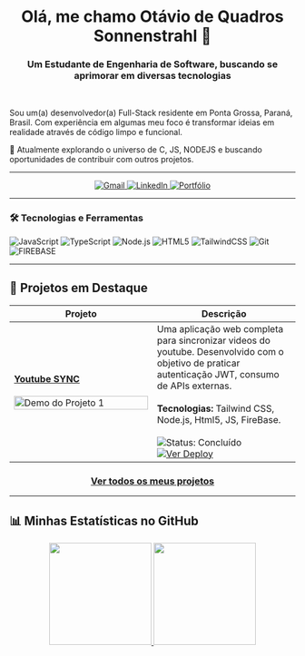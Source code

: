 <h1 align="center">Olá, me chamo Otávio de Quadros Sonnenstrahl 👋</h1>
<h3 align="center">Um Estudante de Engenharia de Software, buscando se aprimorar em diversas tecnologias</h3>

<br>

<p align="left">
  Sou um(a) desenvolvedor(a) Full-Stack residente em Ponta Grossa, Paraná, Brasil. Com experiência em algumas  meu foco é transformar ideias em realidade através de código limpo e funcional.
</p>
<p align="left">
  🚀 Atualmente explorando o universo de C, JS, NODEJS e buscando oportunidades de contribuir com outros projetos.
</p>

---

<div align="center">
  <a href="mailto:[gotaviosonnenstrahl@gmail.com]" target= "_blank">
    <img src="https://img.shields.io/badge/Gmail-D14836?style=for-the-badge&logo=gmail&logoColor=white" alt="Gmail">
  </a>
  <a href="https://www.linkedin.com/in/otaviosonnenstrahl" target="_blank">
    <img src="https://img.shields.io/badge/LinkedIn-0077B5?style=for-the-badge&logo=linkedin&logoColor=white" alt="LinkedIn">
  </a>
  <a href="https://[seu-site-ou-portfolio].com" target="_blank">
    <img src="https://img.shields.io/badge/Portfólio-8A2BE2?style=for-the-badge&logo=react&logoColor=white" alt="Portfólio">
  </a>
</div>

---

<h3 align="left">🛠️ Tecnologias e Ferramentas</h3>
<p align="left">
  <img src="https://img.shields.io/badge/JavaScript-F7DF1E?style=for-the-badge&logo=javascript&logoColor=black" alt="JavaScript">
  <img src="https://img.shields.io/badge/TypeScript-3178C6?style=for-the-badge&logo=typescript&logoColor=white" alt="TypeScript">
  <!--<img src="https://img.shields.io/badge/React-20232A?style=for-the-badge&logo=react&logoColor=61DAFB" alt="React">-->
  <img src="https://img.shields.io/badge/Node.js-339933?style=for-the-badge&logo=nodedotjs&logoColor=white" alt="Node.js">
  <img src="https://img.shields.io/badge/HTML5-E34F26?style=for-the-badge&logo=html5&logoColor=white" alt="HTML5">
  <img src="https://img.shields.io/badge/Tailwind_CSS-38B2AC?style=for-the-badge&logo=tailwind-css&logoColor=white" alt="TailwindCSS">
  <img src="https://img.shields.io/badge/Git-F05032?style=for-the-badge&logo=git&logoColor=white" alt="Git">
  <!--<img src="https://img.shields.io/badge/MySQL-4479A1?style=for-the-badge&logo=mysql&logoColor=white" alt="MySQL">-->
  <!--<img src="https://img.shields.io/badge/Figma-F24E1E?style=for-the-badge&logo=figma&logoColor=white" alt="Figma">-->
  <img src="https://img.shields.io/badge/Firebase-FFCA28?style=for-the-badge&logo=Firebase&logoColor=black" alt="FIREBASE">
</p>

---

## 🚀 Projetos em Destaque

<table width="100%">
  <thead>
    <tr>
      <th width="50%">Projeto</th>
      <th width="50%">Descrição</th>
    </tr>
  </thead>
  <tbody>
    <tr>
      <td>
        <a href="https://github.com/Ort4vi0/PORTIFOLIO/tree/main/SYNC-Youtube"><strong>Youtube SYNC</strong></a>
        <br><br>
        <a href="https://github.com/Ort4vi0/PORTIFOLIO/tree/main/SYNC-Youtube">
          <img src="https://caminho-para-gif-ou-imagem.com/projeto1.gif" alt="Demo do Projeto 1" width="100%">
        </a>
      </td>
      <td>
        Uma aplicação web completa para sincronizar videos do youtube. Desenvolvido com o objetivo de praticar autenticação JWT, consumo de APIs externas.
        <br><br>
        <strong>Tecnologias:</strong> Tailwind CSS, Node.js, Html5, JS, FireBase.
        <br><br>
        <img src="https://img.shields.io/badge/status-concluído-brightgreen" alt="Status: Concluído">
        <a href="https://github.com/Ort4vi0/PORTIFOLIO/tree/main/SYNC-Youtube">
          <img src="https://img.shields.io/badge/ver%20deploy-0077B5?style=flat&logo=vercel&logoColor=white" alt="Ver Deploy">
        </a>
      </td>
    </tr>
    </tbody>
</table>

<div align="center">
  <a href="https://github.com/Ort4vi0?tab=repositories">
    <h3>Ver todos os meus projetos</h3>
  </a>
</div>

---

## 📊 Minhas Estatísticas no GitHub

<div align="center">
  <a href="https://github.com/Ort4vi0">
    <img height="180em" src="https://github-readme-stats.vercel.app/api?username=Ort4vi0&show_icons=true&theme=dracula&include_all_commits=true&count_private=true"/>
    <img height="180em" src="https://github-readme-stats.vercel.app/api/top-langs/?username=Ort4vi0&layout=compact&langs_count=7&theme=dracula"/>
  </a>
</div>
